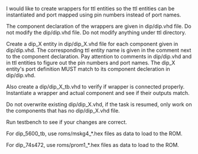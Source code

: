 I would like to create wrappers for ttl entities so the ttl entities can be instantiated and port mapped using pin numbers instead of port names.

The component declaration of the wrappers are given in dip/dip.vhd file. Do not modify the dip/dip.vhd file. Do not modify anything under ttl directory.

Create a dip_X entity in dip/dip_X.vhd file for each component given in dip/dip.vhd. The corresponding ttl entity name is given in the comment next to the component declaration. Pay attention to comments in dip/dip.vhd and in ttl entities to figure out the pin numbers and port names. The dip_X entity's port definition MUST match to its component decleration in dip/dip.vhd.

Also create a dip/dip_X_tb.vhd to verify if wrapper is connected properly. Instantiate a wrapper and actual component and see if their outputs match.

Do not overwrite existing dip/dip_X.vhd, if the task is resumed, only work on the components that has no dip/dip_X.vhd file.

Run testbench to see if your changes are correct.

For dip_5600_tb, use roms/mskg4_*.hex files as data to load to the ROM.

For dip_74s472, use roms/prom1_*.hex files as data to load to the ROM. 